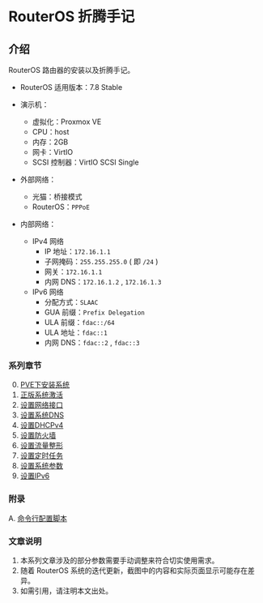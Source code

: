 # RouterOS 折腾手记

## 介绍

RouterOS 路由器的安装以及折腾手记。

- RouterOS 适用版本：7.8 Stable


- 演示机：
    - 虚拟化：Proxmox VE
    - CPU：host
    - 内存：2GB
    - 网卡：VirtIO
    - SCSI 控制器：VirtIO SCSI Single

- 外部网络：
    - 光猫：桥接模式
    - RouterOS：`PPPoE`

- 内部网络：
    - IPv4 网络
        - IP 地址：`172.16.1.1`
        - 子网掩码：`255.255.255.0` ( 即 `/24` )
        - 网关：`172.16.1.1`
        - 内网 DNS：`172.16.1.2` , `172.16.1.3`
    - IPv6 网络
        - 分配方式：`SLAAC`
        - GUA 前缀：`Prefix Delegation`
        - ULA 前缀：`fdac::/64`
        - ULA 地址：`fdac::1`
        - 内网 DNS：`fdac::2` , `fdac::3`


### 系列章节

00.  [PVE下安装系统](./00.PVE下安装系统.md)
01.  [正版系统激活](./01.正版系统激活.md)
02.  [设置网络接口](./02.设置网络接口.md)
03.  [设置系统DNS](./03.设置系统DNS.md)
04.  [设置DHCPv4](./04.设置DHCPv4.md)
05.  [设置防火墙](./05.设置防火墙.md)
06.  [设置流量整形](./06.设置流量整形.md)
07.  [设置定时任务](./07.设置定时任务.md)
08.  [设置系统参数](./08.设置系统参数.md)
09.  [设置IPv6](./09.设置IPv6.md)

### 附录

A.  [命令行配置脚本](./A.命令行配置脚本.md)

### 文章说明

1.  本系列文章涉及的部分参数需要手动调整来符合切实使用需求。
2.  随着 RouterOS 系统的迭代更新，截图中的内容和实际页面显示可能存在差异。
3.  如需引用，请注明本文出处。

